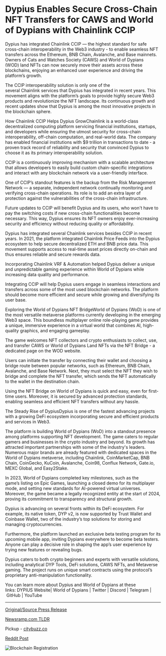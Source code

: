 # Dypius Enables Secure Cross-Chain NFT Transfers for CAWS and World of Dypians with Chainlink CCIP

Dypius has integrated Chainlink CCIP — the highest standard for safe cross-chain interoperability in the Web3 industry - to enable seamless NFT transfers across the Ethereum, BNB Chain, Avalanche, and Base mainnets. Owners of Cats and Watches Society (CAWS) and World of Dypians (WOD) land NFTs can now securely move their assets across these blockchains, enjoying an enhanced user experience and driving the platform’s growth.

The CCIP interoperability solution is only one of the several Chainlink services that Dypius has integrated in recent years. This movement aligns with the platform’s goals to provide highly secure Web3 products and revolutionize the NFT landscape. Its continuous growth and recent updates show that Dypius is among the most innovative projects in the blockchain sphere.

How Chainlink CCIP Helps Dypius GrowChainlink is a world-class decentralized computing platform servicing financial institutions, startups, and developers while ensuring the utmost security for cross-chain interoperability, off-chain computation, and real-world data. The company has enabled financial institutions with $9 trillion in transactions to date - a proven track record of reliability and security that convinced Dypius to choose it as its primary interoperability solution.

CCIP is a continuously improving mechanism with a scalable architecture that allows developers to easily build custom chain-specific integrations and interact with any blockchain network via a user-friendly interface.

One of CCIP’s standout features is the backup from the Risk Management Network — a separate, independent network continually monitoring and verifying cross-chain operations. Its role is to add an extra layer of protection against the vulnerabilities of the cross-chain infrastructure.

Future updates to CCIP will benefit Dypius and its users, who won't have to pay the switching costs if new cross-chain functionalities become necessary. This way, Dypius ensures its NFT owners enjoy ever-increasing security and efficiency without reducing quality or affordability.

Dypius has integrated several Chainlink services besides CCIP in recent years. In 2021, the platform integrated Chainlink Price Feeds into the Dypius ecosystem to help secure decentralized ETH and BNB price data. This movement supports access to real-time asset prices directly on-chain and thus ensures reliable and secure rewards data.

Incorporating Chainlink VRF & Automation helped Dypius deliver a unique and unpredictable gaming experience within World of Dypians while increasing data quality and performance.

Integrating CCIP will help Dypius users engage in seamless interactions and transfers across some of the most used blockchain networks. The platform should become more efficient and secure while growing and diversifying its user base.

Exploring the World of Dypians NFT BridgeWorld of Dypians (WoD) is one of the most versatile metaverse platforms currently developing in the emerging Web3 space. This boundless multiplayer online role-playing game provides a unique, immersive experience in a virtual world that combines AI, high-quality graphics, and engaging gameplay.

The game welcomes NFT collectors and crypto enthusiasts to collect, use, and transfer CAWS or World of Dypians Land NFTs via the NFT Bridge - a dedicated page on the WOD website.

Users can initiate the transfer by connecting their wallet and choosing a bridge route between popular networks, such as Ethereum, BNB Chain, Avalanche, and Base Network. Next, they must select the NFT they wish to bridge and complete the NFT transfer, which sends the NFT automatically to the wallet in the destination chain.

Using the NFT Bridge on World of Dypians is quick and easy, even for first-time users. Moreover, it is secured by advanced protection standards, enabling seamless and efficient NFT transfers without any hassle.

The Steady Rise of DypiusDypius is one of the fastest advancing projects with a growing DeFi ecosystem incorporating secure and efficient products and services in Web3.

The platform is building World of Dypians (WoD) into a standout presence among platforms supporting NFT development. The game caters to regular gamers and businesses in the crypto industry and beyond. Its growth has attracted important partnerships with some of the industry's leaders. Numerous major brands are already featured with dedicated spaces in the World of Dypians metaverse, including Chainlink, CoinMarketCap, BNB Chain, CoinGecko, KuCoin, Avalanche, Coin98, Conflux Network, Gate.io, MEXC Global, and Easy2Stake.

In 2023, World of Dypians completed key milestones, such as the game’s listing on Epic Games, launching a closed demo for its multiplayer mode, and setting new standards for AI-powered virtual universes. Moreover, the game became a legally recognized entity at the start of 2024, proving its commitment to transparency and structural growth.

Dypius is advancing on several fronts within its DeFi ecosystem. For example, its native token, DYP v2, is now supported by Trust Wallet and Coinbase Wallet, two of the industry’s top solutions for storing and managing cryptocurrencies.

Furthermore, the platform launched an exclusive beta testing program for its upcoming mobile app, inviting Dypians everywhere to become beta testers. Anyone can play a decisive role in shaping the app’s user experience by trying new features or revealing bugs.

Dypius caters to both crypto beginners and experts with versatile solutions, including analytical DYP Tools, DeFi solutions, CAWS NFTs, and Metaverse gaming. The project runs on unique smart contracts using the protocol’s proprietary anti-manipulation functionality.

You can learn more about Dypius and World of Dypians at these links: DYPIUS Website| World of Dypians | Twitter | Discord | Telegram | GitHub | YouTube 

---

[Original/Source Press Release](https://blockchainwire.io/press-release/dypius-enables-secure-cross-chain-nft-transfers-for-caws-and-world-of-dypians-with-chainlink-ccip)
                    

[Newsramp.com TLDR](https://newsramp.com/curated-news/dypius-integrates-chainlink-ccip-for-seamless-nft-transfers/dccfd52a379187eca3c2126a73cfce83) 


Pickup - [citybuzz.co](https://citybuzz.co/2024/02/07/dypius-integrates-chainlink-ccip-for-secure-cross-chain-nft-transfers)
 



[Reddit Post](https://www.reddit.com/r/GamingNewsRamp/comments/1avjy3i/dypius_integrates_chainlink_ccip_for_seamless_nft/) 



![Blockchain Registration](https://cdn.newsramp.app/blockchainwire/qrcode/242/11/icyv6cU.webp)